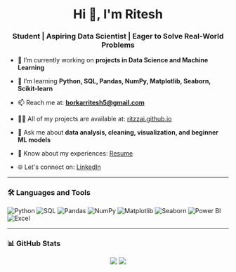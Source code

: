 <h1 align="center">Hi 👋, I'm Ritesh</h1>
<h3 align="center">Student | Aspiring Data Scientist | Eager to Solve Real-World Problems</h3>

- 🔭 I’m currently working on **projects in Data Science and Machine Learning**

- 🌱 I’m learning **Python, SQL, Pandas, NumPy, Matplotlib, Seaborn, Scikit-learn**

- 📫 Reach me at: **borkarritesh5@gmail.com**

- 🧑‍💻 All of my projects are available at: [ritzzai.github.io](https://ritzzai.github.io)

- 💬 Ask me about **data analysis, cleaning, visualization, and beginner ML models**

- 📄 Know about my experiences: [Resume](https://github.com/RitzzAI/resume/blob/main/Ritesh_Borkar_Resume.pdf)

- 🌐 Let's connect on: [LinkedIn](https://www.linkedin.com/in/ritzzai/)

---

### 🛠️ Languages and Tools
![Python](https://img.shields.io/badge/Python-3776AB?style=for-the-badge&logo=python&logoColor=white)
![SQL](https://img.shields.io/badge/SQL-025E8C?style=for-the-badge&logo=sqlite&logoColor=white)
![Pandas](https://img.shields.io/badge/Pandas-150458?style=for-the-badge&logo=pandas&logoColor=white)
![NumPy](https://img.shields.io/badge/NumPy-013243?style=for-the-badge&logo=numpy&logoColor=white)
![Matplotlib](https://img.shields.io/badge/Matplotlib-11557C?style=for-the-badge&logo=matplotlib&logoColor=white)
![Seaborn](https://img.shields.io/badge/Seaborn-7F9C96?style=for-the-badge)
![Power BI](https://img.shields.io/badge/Power_BI-F2C811?style=for-the-badge&logo=powerbi&logoColor=black)
![Excel](https://img.shields.io/badge/Excel-217346?style=for-the-badge&logo=microsoft-excel&logoColor=white)

---

### 📊 GitHub Stats
<p align="center">
  <img src="https://github-readme-stats.vercel.app/api?username=RitzzAI&show_icons=true&theme=radical" />
  <img src="https://github-readme-stats.vercel.app/api/top-langs/?username=RitzzAI&layout=compact&theme=radical" />
</p>

